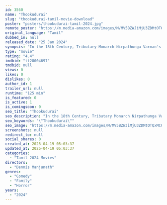 ```yaml
---
id: 3560
name: "Thookudurai"
slug: "thookudurai-tamil-movie-download"
poster: "posters/thookudurai-tamil-2024.jpg"
remote_poster: "https://m.media-amazon.com/images/M/MV5BZWJiMjU3ZDMtOTQxMC00ZGU1LWEzMmUtM2YzZmMwNTMyODM2XkEyXkFqcGc@._V1_SX300.jpg"
original_language: "Tamil"
dubbed_in: null
released_date: "25 Jan 2024"
synopsis: "In the 18th Century, Tributary Monarch Nirpathunga Varman's diadem becomes the centerpiece of an annual carnival. In 1996, a forbidden love affair leads to tragedy, revenge, and a cursed spirit. Two decades later, the carnival's .."
type: "movie"
rating: "4.4"
imdbid: "tt28004697"
tmdbid: null
views: 0
likes: 0
dislikes: 0
author_id: 1
trailer_url: null
runtime: "125 min"
is_featured: 0
is_active: 1
is_comingsoon: 0
seo_title: "Thookudurai"
seo_description: "In the 18th Century, Tributary Monarch Nirpathunga Varman's diadem becomes the centerpiece of an annual carnival. In 1996, a forbidden love affair leads to tragedy, revenge, and a cursed spirit. Two decades later, the carnival's .."
seo_keywords: "\"Thookudurai\""
seo_image: "https://m.media-amazon.com/images/M/MV5BZWJiMjU3ZDMtOTQxMC00ZGU1LWEzMmUtM2YzZmMwNTMyODM2XkEyXkFqcGc@._V1_SX300.jpg"
screenshots: null
redirect_to: null
social_shares: 0
created_at: 2025-04-19 05:03:37
updated_at: 2025-04-19 05:03:37
categories:
  - "Tamil 2024 Movies"
directors:
  - "Dennis Manjunath"
genres:
  - "Comedy"
  - "Family"
  - "Horror"
years:
  - "2024"
---
```

